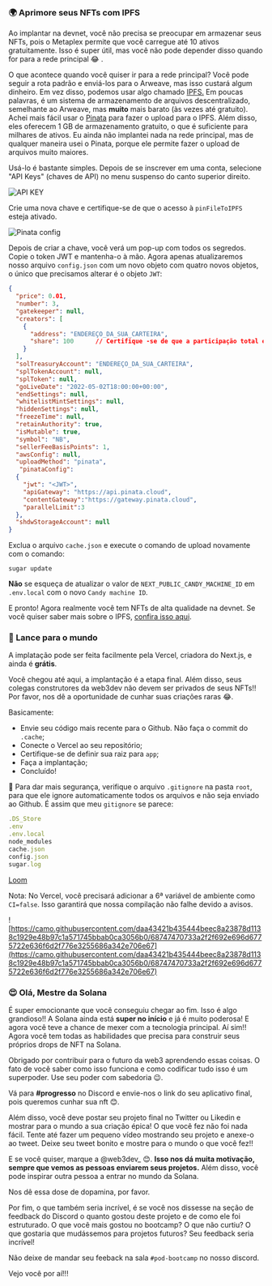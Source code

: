 ### 🌍 Aprimore seus NFTs com IPFS

Ao implantar na devnet, você não precisa se preocupar em armazenar seus NFTs, pois o Metaplex permite que você carregue até 10 ativos gratuitamente. Isso é super útil, mas você não pode depender disso quando for para a rede principal 😂 .

O que acontece quando você quiser ir para a rede principal? Você pode seguir a rota padrão e enviá-los para o Arweave, mas isso custará algum dinheiro. Em vez disso, podemos usar algo chamado <a href="https://www.web3dev.com.br/fatimalima/como-salvar-um-artigo-em-ipfs-um-guia-de-7-passos-je6">IPFS.</a> Em poucas palavras, é um sistema de armazenamento de arquivos descentralizado, semelhante ao Arweave, mas **muito** mais barato (às vezes até gratuito). Achei mais fácil usar o [Pinata](https://www.pinata.cloud/) para fazer o upload para o IPFS. Além disso, eles oferecem 1 GB de armazenamento gratuito, o que é suficiente para milhares de ativos. Eu ainda não implantei nada na rede principal, mas de qualquer maneira usei o Pinata, porque ele permite fazer o upload de arquivos muito maiores.

Usá-lo é bastante simples. Depois de se inscrever em uma conta, selecione "API Keys" (chaves de API) no menu suspenso do canto superior direito.

![API KEY](https://i.imgur.com/W1SziZt.png)

Crie uma nova chave e certifique-se de que o acesso à `pinFileToIPFS` esteja ativado.

![Pinata config](https://i.imgur.com/lJFWI54.png)

Depois de criar a chave, você verá um pop-up com todos os segredos. Copie o token JWT e mantenha-o à mão. Agora apenas atualizaremos nosso arquivo `config.json` com um novo objeto com quatro novos objetos, o único que precisamos alterar é o objeto `JWT`:


```json
{
  "price": 0.01,
  "number": 3,
  "gatekeeper": null,
  "creators": [
    {
      "address": "ENDEREÇO_DA_SUA_CARTEIRA",
      "share": 100      // Certifique -se de que a participação total entre todos os criadores se resume até exatamente 100
    }
  ],
  "solTreasuryAccount": "ENDEREÇO_DA_SUA_CARTEIRA",
  "splTokenAccount": null,
  "splToken": null,
  "goLiveDate": "2022-05-02T18:00:00+00:00",
  "endSettings": null,
  "whitelistMintSettings": null,
  "hiddenSettings": null,
  "freezeTime": null,
  "retainAuthority": true,
  "isMutable": true,
  "symbol": "NB",
  "sellerFeeBasisPoints": 1,
  "awsConfig": null,
  "uploadMethod": "pinata",
   "pinataConfig":
  {
    "jwt": "<JWT>",
    "apiGateway": "https://api.pinata.cloud",
    "contentGateway":"https://gateway.pinata.cloud",
    "parallelLimit":3
  },
  "shdwStorageAccount": null
}
```

Exclua o arquivo `cache.json` e execute o comando de upload novamente com o comando:

```
sugar update
```
**Não** se esqueça de atualizar o valor de `NEXT_PUBLIC_CANDY_MACHINE_ID` em `.env.local` com o novo `Candy machine ID`.

E pronto! Agora realmente você tem NFTs de alta qualidade na devnet. Se você quiser saber mais sobre o IPFS, [confira isso aqui](https://www.web3dev.com.br/paulogio/um-guia-tecnico-para-ipfs-o-armazenamento-descentralizado-da-web3-432o).

### 🚀 Lance para o mundo

A implatação pode ser feita facilmente pela Vercel, criadora do Next.js, e ainda é **grátis**.

Você chegou até aqui, a implantação é a etapa final. Além disso, seus colegas construtores da web3dev não devem ser privados de seus NFTs!! Por favor, nos dê a oportunidade de cunhar suas criações raras 😂.

Basicamente:

* Envie seu código mais recente para o Github. Não faça o commit do `.cache`;
* Conecte o Vercel ao seu repositório;
* Certifique-se de definir sua raiz para `app`;
* Faça a implantação;
* Concluído!

🚧 Para dar mais segurança, verifique o arquivo `.gitignore` na pasta `root`, para que ele ignore automaticamente todos os arquivos e não seja enviado ao Github. É assim que meu `gitignore` se parece:

```javascript
.DS_Store
.env
.env.local
node_modules
cache.json
config.json
sugar.log
```

[Loom](https://www.loom.com/share/ce89a285b90a4b34ac358fce9ae7f92d)

Nota: No Vercel, você precisará adicionar a 6ª variável de ambiente como `CI=false`. Isso garantirá que nossa compilação não falhe devido a avisos.

![https://camo.githubusercontent.com/daa43421b435444beec8a23878d1138c1929e48b97c1a571745bbab0ca3056b0/68747470733a2f2f692e696d6775722e636f6d2f776e3255686a342e706e67](https://camo.githubusercontent.com/daa43421b435444beec8a23878d1138c1929e48b97c1a571745bbab0ca3056b0/68747470733a2f2f692e696d6775722e636f6d2f776e3255686a342e706e67)


### 😍 Olá, Mestre da Solana

É super emocionante que você conseguiu chegar ao fim. Isso é algo grandioso!! A Solana ainda está **super no início** e já é muito poderosa! E agora você teve a chance de mexer com a tecnologia principal. Aí sim!! Agora você tem todas as habilidades que precisa para construir seus próprios drops de NFT na Solana.

Obrigado por contribuir para o futuro da web3 aprendendo essas coisas. O fato de você saber como isso funciona e como codificar tudo isso é um superpoder. Use seu poder com sabedoria 😉.


Vá para **#progresso** no Discord e envie-nos o link do seu aplicativo final, pois queremos cunhar sua nft 😊.

Além disso, você deve postar seu projeto final no Twitter ou Likedin e mostrar para o mundo a sua criação épica! O que você fez não foi nada fácil. Tente até fazer um pequeno vídeo mostrando seu projeto e anexe-o ao tweet. Deixe seu tweet bonito e mostre para o mundo o que você fez!!

E se você quiser, marque a @web3dev_ 😊. **Isso nos dá muita motivação, sempre que vemos as pessoas enviarem seus projetos.** Além disso, você pode inspirar outra pessoa a entrar no mundo da Solana.

Nos dê essa dose de dopamina, por favor.

Por fim, o que também seria incrível, é se você nos dissesse na seção de feedback do Discord o quanto gostou deste projeto e de como ele foi estruturado. O que você mais gostou no bootcamp? O que não curtiu? O que gostaria que mudássemos para projetos futuros? Seu feedback seria incrível!

Não deixe de mandar seu feeback na sala `#pod-bootcamp` no nosso discord.

Vejo você por aí!!!

